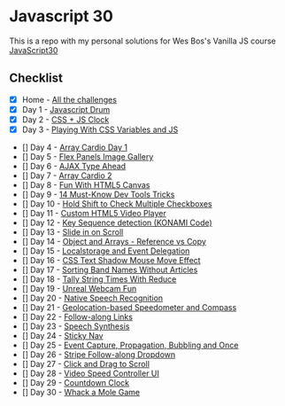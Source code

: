# Javascript 30

This is a repo with my personal solutions for Wes Bos's Vanilla JS course [JavaScript30](https://javascript30.com/)

## Checklist

- [x] Home - [All the challenges](https://dev-freak.github.io/js-30/)
- [x] Day 1 - [Javascript Drum](https://dev-freak.github.io/js-30/Day%201/)
- [x] Day 2 - [CSS + JS Clock](https://dev-freak.github.io/js-30/Day%202/)
- [x] Day 3 - [Playing With CSS Variables and JS](https://dev-freak.github.io/js-30/Day%203/)
- [] Day 4 - [Array Cardio Day 1]()
- [] Day 5 - [Flex Panels Image Gallery]()
- [] Day 6 - [AJAX Type Ahead]()
- [] Day 7 - [Array Cardio 2]()
- [] Day 8 - [Fun With HTML5 Canvas]()
- [] Day 9 - [14 Must-Know Dev Tools Tricks]()
- [] Day 10 - [Hold Shift to Check Multiple Checkboxes]()
- [] Day 11 - [Custom HTML5 Video Player]()
- [] Day 12 - [Key Sequence detection (KONAMI Code)]()
- [] Day 13 - [Slide in on Scroll]()
- [] Day 14 - [Object and Arrays - Reference vs Copy]()
- [] Day 15 - [Localstorage and Event Delegation]()
- [] Day 16 - [CSS Text Shadow Mouse Move Effect]()
- [] Day 17 - [Sorting Band Names Without Articles]()
- [] Day 18 - [Tally String Times With Reduce]()
- [] Day 19 - [Unreal Webcam Fun]()
- [] Day 20 - [Native Speech Recognition]()
- [] Day 21 - [Geolocation-based Speedometer and Compass]()
- [] Day 22 - [Follow-along Links]()
- [] Day 23 - [Speech Synthesis]()
- [] Day 24 - [Sticky Nav]()
- [] Day 25 - [Event Capture, Propagation, Bubbling and Once]()
- [] Day 26 - [Stripe Follow-along Dropdown]()
- [] Day 27 - [Click and Drag to Scroll]()
- [] Day 28 - [Video Speed Controller UI]()
- [] Day 29 - [Countdown Clock]()
- [] Day 30 - [Whack a Mole Game]()
